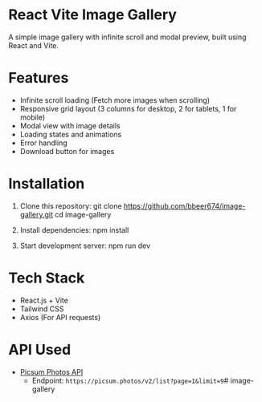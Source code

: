 # React Vite Image Gallery
A simple image gallery with infinite scroll and modal preview, built using React and Vite.

# Features
- Infinite scroll loading (Fetch more images when scrolling)
- Responsive grid layout (3 columns for desktop, 2 for tablets, 1 for mobile)
- Modal view with image details
- Loading states and animations
- Error handling
- Download button for images

# Installation

1. Clone this repository:
   git clone https://github.com/bbeer674/image-gallery.git
   cd image-gallery

2. Install dependencies:
   npm install


3. Start development server:
   npm run dev

# Tech Stack
- React.js + Vite
- Tailwind CSS
- Axios (For API requests)

# API Used
- [Picsum Photos API](https://picsum.photos/)
  - Endpoint: `https://picsum.photos/v2/list?page=1&limit=9`# image-gallery
